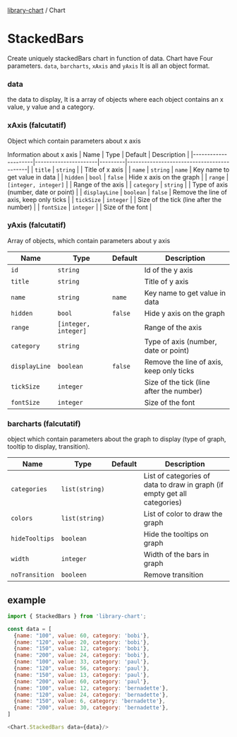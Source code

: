 [library-chart](../../README.md) / Chart

# StackedBars

Create uniquely stackedBars chart in function of data.
Chart have Four parameters. `data`, `barcharts`, `xAxis` and `yAxis`
It is all an object format.

### data

the data to display, It is a array of objects where each object contains an x value, y value and a category.

### xAxis (falcutatif)

Object which contain parameters about x axis

Information about x axis
| Name                | Type                 | Default | Description                               |
|---------------------|----------------------|---------|-------------------------------------------|
| `title`             | `string`             |         |  Title of x axis                          |
| `name`              | `string`             | `name`  |  Key name to get value in data            |
| `hidden`            | `bool`               | `false` |  Hide x axis on the graph                 |
| `range`             | `[integer, integer]` |         |  Range of the axis                        |
| `category`          | `string`             |         |  Type of axis (number, date or point)     |
| `displayLine`       | `boolean`            | `false` |  Remove the line of axis, keep only ticks |
| `tickSize`          | `integer`            |         |  Size of the tick (line after the number) |
| `fontSize`          | `integer`            |         |  Size of the font                         |


### yAxis (falcutatif)

Array of objects, which contain parameters about y axis

| Name                | Type                 | Default | Description                               |
|---------------------|----------------------|---------|-------------------------------------------|
| `id`                | `string`             |         |  Id of the y axis                         |
| `title`             | `string`             |         |  Title of y axis                          |
| `name`              | `string`             | `name`  |  Key name to get value in data            |
| `hidden`            | `bool`               | `false` |  Hide y axis on the graph                 |
| `range`             | `[integer, integer]` |         |  Range of the axis                        |
| `category`          | `string`             |         |  Type of axis (number, date or point)     |
| `displayLine`       | `boolean`            | `false` |  Remove the line of axis, keep only ticks |
| `tickSize`          | `integer`            |         |  Size of the tick (line after the number) |
| `fontSize`          | `integer`            |         |  Size of the font                         |

### barcharts (falcutatif)

object which contain parameters about the graph to display (type of graph, tooltip to display, transition).

| Name             | Type                 | Default | Description                                                                                     |
|----------------|----------------------|---------|---------------------------------------------------------------------------------------------------|
| `categories`   | `list(string)`       |         |  List of categories of data to draw in graph (if empty get all categories)                        |
| `colors`       | `list(string)`       |         |  List of color to draw the graph                                                                  |
| `hideTooltips` | `boolean`            |         |  Hide the tooltips on graph                                                                       |
| `width`        | `integer`            |         |  Width of the bars in graph                                                                       |
| `noTransition` | `booleen`            |         |  Remove transition                                                                                    |

## example

```js
import { StackedBars } from 'library-chart';

const data = [
  {name: "100", value: 60, category: 'bobi'},
  {name: "120", value: 20, category: 'bobi'},
  {name: "150", value: 12, category: 'bobi'},
  {name: "200", value: 24, category: 'bobi'},
  {name: "100", value: 33, category: 'paul'},
  {name: "120", value: 56, category: 'paul'},
  {name: "150", value: 13, category: 'paul'},
  {name: "200", value: 60, category: 'paul'},
  {name: "100", value: 12, category: 'bernadette'},
  {name: "120", value: 24, category: 'bernadette'},
  {name: "150", value: 6, category: 'bernadette'},
  {name: "200", value: 30, category: 'bernadette'},
]

<Chart.StackedBars data={data}/>
```
